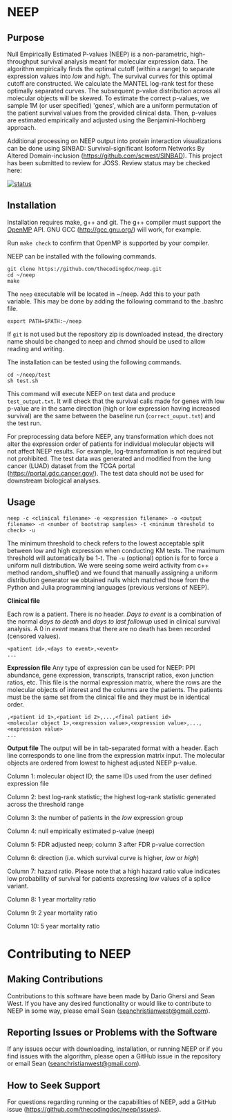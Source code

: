 # NEEP
## Purpose
Null Empirically Estimated P-values (NEEP) is a non-parametric, high-throughput survival analysis meant for molecular expression data. The algorithm empirically finds the optimal cutoff (within a range) to separate expression values into *low* and *high*. The survival curves for this optimal cutoff are constructed. We calculate the MANTEL log-rank test for these optimally separated curves. The subsequent p-value distribution across all molecular objects will be skewed. To estimate the correct p-values, we sample 1M (or user specified) 'genes', which are a uniform permutation of the patient survival values from the provided clinical data. Then, p-values are estimated empirically and adjusted using the Benjamini-Hochberg approach.

Additional processing on NEEP output into protein interaction visualizations can be done using SINBAD: Survival-significant Isoform Networks By Altered Domain-inclusion (https://github.com/scwest/SINBAD). This project has been submitted to review for JOSS. Review status may be checked here:

[![status](https://joss.theoj.org/papers/e665412c4fecaa72ad20a9533315efd9/status.svg)](https://joss.theoj.org/papers/e665412c4fecaa72ad20a9533315efd9)

## Installation

Installation requires make, g++ and git. The g++ compiler must support the
[OpenMP](https://www.openmp.org/resources/openmp-compilers-tools/) API.
GNU GCC (http://gcc.gnu.org/) will work, for example.

Run ``make check`` to confirm that OpenMP is supported by your compiler.


NEEP can be installed with the following commands.

```console
git clone https://github.com/thecodingdoc/neep.git
cd ~/neep
make
```

The ```neep``` executable will be located in ~/neep. Add this to your path variable. This may be done by adding the following command to the .bashrc file.

```console
export PATH=$PATH:~/neep
```


If ```git``` is not used but the repository zip is downloaded instead, the directory name should be changed to neep and chmod should be used to allow reading and writing.  

The installation can be tested using the following commands.

```console
cd ~/neep/test
sh test.sh
```

This command will execute NEEP on test data and produce ``test_output.txt``.
It will check that the survival calls made for genes with low p-value are in
the same direction (high or low expression having increased survival) are
the same between the baseline run (``correct_ouput.txt``) and the test run.


For preprocessing data before NEEP, any transformation which does not alter the expression order of patients for individual molecular objects will not affect NEEP results. For example, log-transformation is not required but not prohibited. The test data was generated and modified from the lung cancer (LUAD) dataset from the TCGA portal (https://portal.gdc.cancer.gov/). The test data should not be used for downstream biological analyses.

## Usage

```console
neep -c <clinical filename> -e <expression filename> -o <output filename> -n <number of bootstrap samples> -t <minimum threshold to check> -u
```

The minimum threshold to check refers to the lowest acceptable split between low and high expression when conducting KM tests. The maximum threshold will automatically be 1-t. The ```-u``` (optional) option is for to force a uniform null distribution. We were seeing some weird activity from c++ method random_shuffle() and we found that manually assigning a uniform distribution generator we obtained nulls which matched those from the Python and Julia programming languages (previous versions of NEEP).

**Clinical file**

Each row is a patient. There is no header. *Days to event* is a combination of the normal *days to death* and *days to last followup* used in clinical survival analysis. A 0 in *event* means that there are no death has been recorded (censored values). 

```
<patient id>,<days to event>,<event>
...
```

**Expression file**
Any type of expression can be used for NEEP: PPI abundance, gene expression, transcripts, transcript ratios, exon junction ratios, etc.
This file is the normal expression matrix, where the rows are the molecular objects of interest and the columns are the patients. The patients must be the same set from the clinical file and they must be in identical order. 

```
,<patient id 1>,<patient id 2>,...,<final patient id>
<molecular object 1>,<expression value>,<expression value>,...,<expression value>
...
```

**Output file**
The output will be in tab-separated format with a header. Each line corresponds to one line from the expression matrix input. The molecular objects are ordered from lowest to highest adjusted NEEP p-value.

Column 1: molecular object ID; the same IDs used from the user defined expression file

Column 2: best log-rank statistic; the highest log-rank statistic generated across the threshold range

Column 3: the number of patients in the *low* expression group

Column 4: null empirically estimated p-value (neep)

Column 5: FDR adjusted neep; column 3 after FDR p-value correction

Column 6: direction (i.e. which survival curve is higher, *low* or *high*)

Column 7: hazard ratio. Please note that a high hazard ratio value indicates low probability of survival for patients expressing low values of a splice variant.

Column 8: 1 year mortality ratio

Column 9: 2 year mortality ratio

Column 10: 5 year mortality ratio

# Contributing to NEEP

## Making Contributions
Contributions to this software have been made by Dario Ghersi and Sean West. If you have any desired functionality or would like to contribute to NEEP in some way, please email Sean (seanchristianwest@gmail.com).

## Reporting Issues or Problems with the Software
If any issues occur with downloading, installation, or running NEEP or if you find issues with the algorithm, please open a GitHub issue in the repository or email Sean (seanchristianwest@gmail.com).

## How to Seek Support
For questions regarding running or the capabilities of NEEP, add a GitHub issue (https://github.com/thecodingdoc/neep/issues). 


